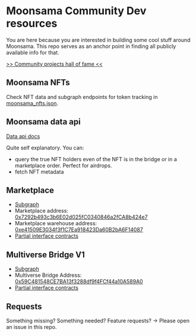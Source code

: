 # Moonsama Community Dev resources

You are here because you are interested in building some cool stuff around Moonsama. This repo serves as an anchor point in finding all publicly available info for that.

[>> Community projects hall of fame <<](./COMMUNITY_HALL_OF_FAME.md)


## Moonsama NFTs
Check NFT data and subgraph endpoints for token tracking in [moonsama_nfts.json](./moonsama_nfts.json).


## Moonsama data api
[Data api docs](https://moonsama-api.moonsama.com/api/v1/docs)

Quite self explanatory. You can:
 - query the true NFT holders even of the NFT is in the bridge or in a marketplace order. Perfect for airdrops.
 - fetch NFT metadata


## Marketplace
- [Subgraph](https://moonriver-subgraph.moonsama.com/subgraphs/name/moonsama/marketplacev5/graphql)
- Marketplace address: [0x7292b493c3b6E02d025fC0340846a2fCA8b424e7](https://moonriver.moonscan.io/address/0x7292b493c3b6E02d025fC0340846a2fCA8b424e7)
- Marketplace warehouse address: [0xe41509E3034f3f1C7Ea918423Da60B2bA6F14087](https://moonriver.moonscan.io/address/0xe41509E3034f3f1C7Ea918423Da60B2bA6F14087)
- [Partial interface contracts](./contract_interfaces/marketplace/)


## Multiverse Bridge V1
- [Subgraph](https://moonriver-subgraph.moonsama.com/subgraphs/name/moonsama/multiverse-bridge/graphql)
- Multiverse Bridge Address: [0x59C481548CE7BA13f3288df9f4FCf44a10A589A0](https://moonriver.moonscan.io/address/0x59C481548CE7BA13f3288df9f4FCf44a10A589A0)
- [Partial interface contracts](./contract_interfaces/bridgeV1/)

## Requests
Something missing? Something needed? Feature requests? ->
Please open an issue in this repo.
